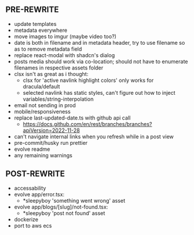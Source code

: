 ## PRE-REWRITE
- update templates
- metadata everywhere
- move images to imgur (maybe video too?)
- date is both in filename and in metadata header, try to use filename so as to remove metadata field
- replace react-modal with shadcn's dialog
- posts media should work via co-location; should not have to enumerate filenames in respective assets folder
- clsx isn't as great as i thought:
  - clsx for 'active navlink highlight colors' only works for dracula/default
  - selected navlink has static styles, can't figure out how to inject variables/string-interpolation
- email not sending in prod
- mobile/responsiveness
- replace last-updated-date.ts with github api call
  - https://docs.github.com/en/rest/branches/branches?apiVersion=2022-11-28
- can't navigate internal links when you refresh while in a post view
- pre-commit/husky run prettier
- evolve readme
- any remaining warnings


## POST-REWRITE
- accessability
- evolve app/error.tsx:
  - *sleepyboy 'something went wrong' asset
- evolve app/blogs/[slug]/not-found.tsx:
  - *sleepyboy 'post not found' asset
- dockerize
- port to aws ecs